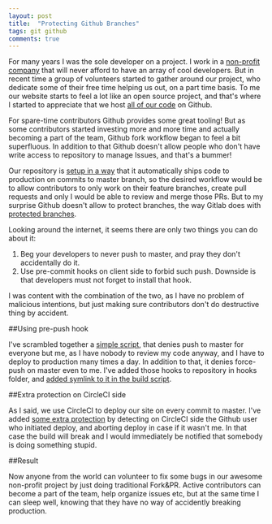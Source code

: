 ```yaml
---
layout: post
title:  "Protecting Github Branches"
tags: git github
comments: true
---
```


For many years I was the sole developer on a project. I work in a [non-profit company](http://sfi.ru) that will never afford to have an array of cool developers. But in recent time a group of volunteers started to gather around our project, who dedicate some of their free time helping us out, on a part time basis. To me our website starts to feel a lot like an open source project, and that's where I started to appreciate that we host [all of our code](https://github.com/sfi-ru) on Github.

For spare-time contributors Github provides some great tooling! But as some contributors started investing more and more time and actually becoming a part of the team, Github fork workflow began to feel a bit superfluous. In addition to that Github doesn't allow people who don't have write access to repository to manage Issues, and that's a bummer!

Our repository is [setup in a way](http://dimaip.github.io/2014/12/20/three-steps-to-deploy/) that it automatically ships code to production on commits to master branch, so the desired workflow would be to allow contributors to only work on their feature branches, create pull requests and only I would be able to review and merge those PRs. But to my surprise Github doesn't allow to protect branches, the way Gitlab does with [protected branches](http://doc.gitlab.com/ce/workflow/protected_branches.html).

Looking around the internet, it seems there are only two things you can do about it:

1. Beg your developers to never push to master, and pray they don't accidentally do it.
2. Use pre-commit hooks on client side to forbid such push. Downside is that developers must not forget to install that hook.

I was content with the combination of the two, as I have no problem of malicious intentions, but just making sure contributors don't do destructive thing by accident.

##Using pre-push hook

I've scrambled together a [simple script](https://github.com/sfi-ru/SfiDistr/blob/master/hooks/pre-push), that denies push to master for everyone but me, as I have nobody to review my code anyway, and I have to deploy to production many times a day. In addition to that, it denies force-push on master  even to me.
I've added those hooks to repository in hooks folder, and [added symlink to it in the build script](https://github.com/sfi-ru/SfiDistr/blob/master/build.sh#L29).

##Extra protection on CircleCI side

As I said, we use CircleCI to deploy our site on every commit to master. I've added [some extra protection](https://github.com/sfi-ru/SfiDistr/blob/master/circle.yml#L6) by detecting on CircleCI side the Github user who initiated deploy, and aborting deploy in case if it wasn't me. In that case the build will break and I would immediately be notified that somebody is doing something stupid.

##Result

Now anyone from the world can volunteer to fix some bugs in our awesome non-profit project by just doing traditional Fork&PR. Active contributors can become a part of the team, help organize issues etc, but at the same time I can sleep well, knowing that they have no way of accidently breaking production.
